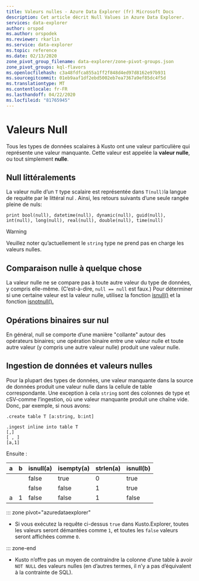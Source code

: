 ```yaml
---
title: Valeurs nulles - Azure Data Explorer (fr) Microsoft Docs
description: Cet article décrit Null Values in Azure Data Explorer.
services: data-explorer
author: orspod
ms.author: orspodek
ms.reviewer: rkarlin
ms.service: data-explorer
ms.topic: reference
ms.date: 02/13/2020
zone_pivot_group_filename: data-explorer/zone-pivot-groups.json
zone_pivot_groups: kql-flavors
ms.openlocfilehash: c3a48fdfca855a1ff2f848d4ed97d8162e97b931
ms.sourcegitcommit: 01eb9aaf1df2ebd5002eb7ea7367a9ef85dc4f5d
ms.translationtype: MT
ms.contentlocale: fr-FR
ms.lasthandoff: 04/22/2020
ms.locfileid: "81765945"
---
```

# <a name="null-values"></a>Valeurs Null

Tous les types de données scalaires à Kusto ont une valeur particulière qui représente une valeur manquante.
Cette valeur est appelée la **valeur nulle**, ou tout simplement **nulle**.

## <a name="null-literals"></a>Null littéralements

La valeur nulle d’un `T` type scalaire est représentée dans `T(null)`la langue de requête par le littéral nul .
Ainsi, les retours suivants d’une seule rangée pleine de nuls:

```kusto
print bool(null), datetime(null), dynamic(null), guid(null), int(null), long(null), real(null), double(null), time(null)
```

> [!WARNING]
> Veuillez noter qu’actuellement le `string` type ne prend pas en charge les valeurs nulles.

## <a name="comparing-null-to-something"></a>Comparaison nulle à quelque chose

La valeur nulle ne se compare pas à toute autre valeur du type de données, y compris elle-même. (C’est-à-dire, `null == null` est faux.) Pour déterminer si une certaine valeur est la valeur nulle, utilisez la fonction [isnull()](../isnullfunction.md) et la fonction [isnotnull().](../isnotnullfunction.md)

## <a name="binary-operations-on-null"></a>Opérations binaires sur nul

En général, null se comporte d’une manière "collante" autour des opérateurs binaires; une opération binaire entre une valeur nulle et toute autre valeur (y compris une autre valeur nulle) produit une valeur nulle.

## <a name="data-ingestion-and-null-values"></a>Ingestion de données et valeurs nulles

Pour la plupart des types de données, une valeur manquante dans la source de données produit une valeur nulle dans la cellule de table correspondante. Une exception à cela `string` sont des colonnes de type et cSV-comme l’ingestion, où une valeur manquante produit une chaîne vide.
Donc, par exemple, si nous avons: 

```kusto
.create table T [a:string, b:int]

.ingest inline into table T
[,]
[ , ]
[a,1]
```

Ensuite :

|a     |b     |isnull(a)|isempty(a)|strlen(a)|isnull(b)|
|------|------|---------|----------|---------|---------|
|&nbsp;|&nbsp;|false    |true      |0        |true     |
|&nbsp;|&nbsp;|false    |false     |1        |true     |
|a     |1     |false    |false     |1        |false    |

::: zone pivot="azuredataexplorer"

* Si vous exécutez la requête ci-dessus `true` dans Kusto.Explorer, toutes les valeurs seront démantées comme `1`, et toutes les `false` valeurs seront affichées comme `0`.

::: zone-end

* Kusto n’offre pas un moyen de contraindre la colonne d’une table à avoir `NOT NULL` des valeurs nulles (en d’autres termes, il n’y a pas d’équivalent à la contrainte de SQL).

